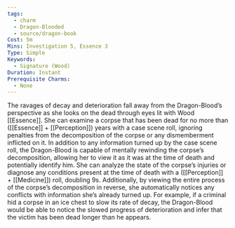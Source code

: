 ```yaml
---
tags:
  - charm
  - Dragon-Blooded
  - source/dragon-book
Cost: 5m
Mins: Investigation 5, Essence 3
Type: Simple
Keywords:
  - Signature (Wood)
Duration: Instant
Prerequisite Charms:
  - None
---
```

The ravages of decay and deterioration fall away from the Dragon-Blood’s perspective as she looks on the dead through eyes lit with Wood [[Essence]]. She can examine a corpse that has been dead for no more than ([[Essence]] + [[Perception]]) years with a case scene roll, ignoring penalties from the decomposition of the corpse or any dismemberment inflicted on it. In addition to any information turned up by the case scene roll, the Dragon-Blood is capable of mentally rewinding the corpse’s decomposition, allowing her to view it as it was at the time of death and potentially identify him. She can analyze the state of the corpse’s injuries or diagnose any conditions present at the time of death with a ([[Perception]] + [[Medicine]]) roll, doubling 9s. Additionally, by viewing the entire process of the corpse’s decomposition in reverse, she automatically notices any conflicts with information she’s already turned up. For example, if a criminal hid a corpse in an ice chest to slow its rate of decay, the Dragon-Blood would be able to notice the slowed progress of deterioration and infer that the victim has been dead longer than he appears.